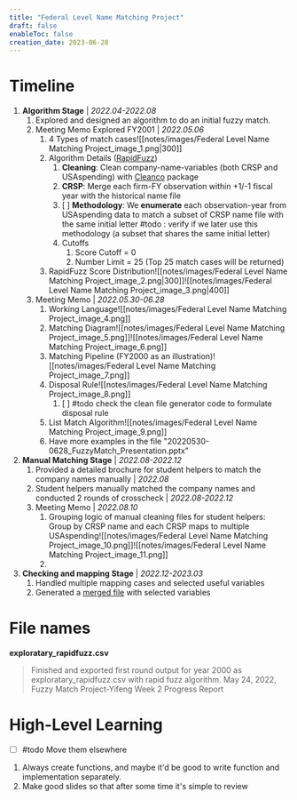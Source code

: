 ```yaml
---
title: "Federal Level Name Matching Project"
draft: false
enableToc: false
creation_date: 2023-06-28
---
```

# Timeline

1. **Algorithm Stage** | *2022.04-2022.08*
	1. Explored and designed an algorithm to do an initial fuzzy match.
	2. Meeting Memo Explored FY2001 | *2022.05.06*
		1. 4 Types of match cases![[notes/images/Federal Level Name Matching Project_image_1.png|300]]
		2. Algorithm Details ([RapidFuzz](https://pypi.org/project/rapidfuzz/))
			1. **Cleaning**: Clean company-name-variables (both CRSP and USAspending) with [Cleanco](https://pypi.org/project/cleanco/) package
			2. **CRSP**: Merge each firm-FY observation within +1/-1 fiscal year with the historical name file
			3. [ ] **Methodology**: We **enumerate** each observation-year from USAspending data to match a subset of CRSP name file with the same initial letter #todo : verify if we later use this methodology (a subset that shares the same initial letter)
			4. Cutoffs
				1. Score Cutoff = 0
				2. Number Limit = 25 (Top 25 match cases will be returned)
		3. RapidFuzz Score Distribution![[notes/images/Federal Level Name Matching Project_image_2.png|300]]![[notes/images/Federal Level Name Matching Project_image_3.png|400]]
	3. Meeting Memo | *2022.05.30-06.28*
		1. Working Language![[notes/images/Federal Level Name Matching Project_image_4.png]]
		2. Matching Diagram![[notes/images/Federal Level Name Matching Project_image_5.png]]![[notes/images/Federal Level Name Matching Project_image_6.png]]
		3. Matching Pipeline (FY2000 as an illustration)![[notes/images/Federal Level Name Matching Project_image_7.png]]
		4. Disposal Rule![[notes/images/Federal Level Name Matching Project_image_8.png]]
			1. [ ] #todo check the clean file generator code to formulate disposal rule
		5. List Match Algorithm![[notes/images/Federal Level Name Matching Project_image_9.png]]
		6. Have more examples in the file "20220530-0628_FuzzyMatch_Presentation.pptx"
2. **Manual Matching Stage** | *2022.08-2022.12*
	1. Provided a detailed brochure for student helpers to match the company names manually | *2022.08* 
	1. Student helpers manually matched the company names and conducted 2 rounds of crosscheck | *2022.08-2022.12*
	2. Meeting Memo | *2022.08.10*
		1. Grouping logic of manual cleaning files for student helpers: Group by CRSP name and each CRSP maps to multiple USAspending![[notes/images/Federal Level Name Matching Project_image_10.png]]![[notes/images/Federal Level Name Matching Project_image_11.png]]
		2. 
3. **Checking and mapping Stage** | *2022.12-2023.03*
	1. Handled multiple mapping cases and selected useful variables
	2. Generated a [merged file](https://drive.google.com/drive/folders/0B6mr-vLPsBgwfm9JeXNDZ3k2dWJhMjhEcExGNGRkWHhGMThtSWFZMy1wU0cybzdtclJrV2c?resourcekey=0-UHb7-q10NrZihG-6L_v5PQ&usp=drive_link) with selected variables

# File names
**exploratary_rapidfuzz.csv**
> Finished and exported first round output for year 2000 as exploratary_rapidfuzz.csv with rapid fuzz algorithm.
> May 24, 2022, Fuzzy Match Project-Yifeng Week 2 Progress Report



# High-Level Learning 
- [ ] #todo Move them elsewhere
1. Always create functions, and maybe it'd be good to write function and implementation separately.
2. Make good slides so that after some time it's simple to review

